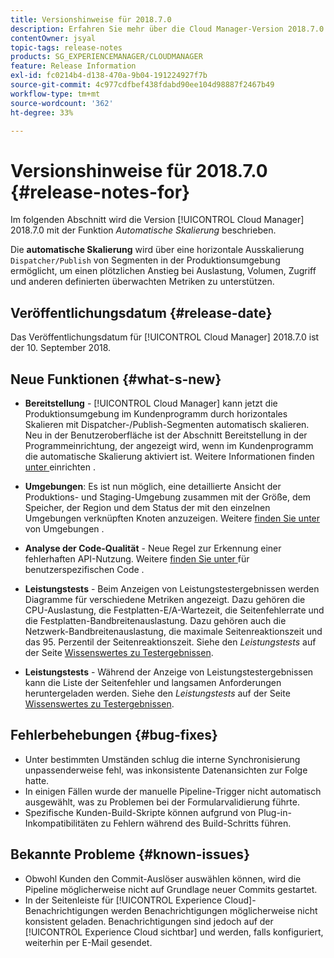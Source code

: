 ```yaml
---
title: Versionshinweise für 2018.7.0
description: Erfahren Sie mehr über die Cloud Manager-Version 2018.7.0.
contentOwner: jsyal
topic-tags: release-notes
products: SG_EXPERIENCEMANAGER/CLOUDMANAGER
feature: Release Information
exl-id: fc0214b4-d138-470a-9b04-191224927f7b
source-git-commit: 4c977cdfbef438fdabd90ee104d98887f2467b49
workflow-type: tm+mt
source-wordcount: '362'
ht-degree: 33%

---
```


# Versionshinweise für 2018.7.0 {#release-notes-for}

Im folgenden Abschnitt wird die Version [!UICONTROL Cloud Manager] 2018.7.0 mit der Funktion *Automatische Skalierung* beschrieben.

Die **automatische Skalierung** wird über eine horizontale Ausskalierung `Dispatcher/Publish` von Segmenten in der Produktionsumgebung ermöglicht, um einen plötzlichen Anstieg bei Auslastung, Volumen, Zugriff und anderen definierten überwachten Metriken zu unterstützen.

## Veröffentlichungsdatum {#release-date}

Das Veröffentlichungsdatum für [!UICONTROL Cloud Manager] 2018.7.0 ist der 10. September 2018.

## Neue Funktionen {#what-s-new}

* **Bereitstellung** - [!UICONTROL Cloud Manager] kann jetzt die Produktionsumgebung im Kundenprogramm durch horizontales Skalieren mit Dispatcher-/Publish-Segmenten automatisch skalieren. Neu in der Benutzeroberfläche ist der Abschnitt Bereitstellung in der Programmeinrichtung, der angezeigt wird, wenn im Kundenprogramm die automatische Skalierung aktiviert ist. Weitere Informationen finden [ unter ](/help/getting-started/program-setup.md) einrichten .

* **Umgebungen**: Es ist nun möglich, eine detaillierte Ansicht der Produktions- und Staging-Umgebung zusammen mit der Größe, dem Speicher, der Region und dem Status der mit den einzelnen Umgebungen verknüpften Knoten anzuzeigen. Weitere [ finden Sie unter ](/help/using/managing-environments.md) von Umgebungen .

* **Analyse der Code-Qualität** - Neue Regel zur Erkennung einer fehlerhaften API-Nutzung. Weitere [ finden Sie unter ](/help/using/custom-code-quality-rules.md) für benutzerspezifischen Code .

* **Leistungstests** - Beim Anzeigen von Leistungstestergebnissen werden Diagramme für verschiedene Metriken angezeigt. Dazu gehören die CPU-Auslastung, die Festplatten-E/A-Wartezeit, die Seitenfehlerrate und die Festplatten-Bandbreitenauslastung. Dazu gehören auch die Netzwerk-Bandbreitenauslastung, die maximale Seitenreaktionszeit und das 95. Perzentil der Seitenreaktionszeit. Siehe den *Leistungstests* auf der Seite [Wissenswertes zu Testergebnissen](/help/using/code-quality-testing.md).

* **Leistungstests** - Während der Anzeige von Leistungstestergebnissen kann die Liste der Seitenfehler und langsamen Anforderungen heruntergeladen werden. Siehe den *Leistungstests* auf der Seite [Wissenswertes zu Testergebnissen](/help/using/code-quality-testing.md).

## Fehlerbehebungen {#bug-fixes}

* Unter bestimmten Umständen schlug die interne Synchronisierung unpassenderweise fehl, was inkonsistente Datenansichten zur Folge hatte.
* In einigen Fällen wurde der manuelle Pipeline-Trigger nicht automatisch ausgewählt, was zu Problemen bei der Formularvalidierung führte.
* Spezifische Kunden-Build-Skripte können aufgrund von Plug-in-Inkompatibilitäten zu Fehlern während des Build-Schritts führen.

## Bekannte Probleme {#known-issues}

* Obwohl Kunden den Commit-Auslöser auswählen können, wird die Pipeline möglicherweise nicht auf Grundlage neuer Commits gestartet.
* In der Seitenleiste für [!UICONTROL Experience Cloud]-Benachrichtigungen werden Benachrichtigungen möglicherweise nicht konsistent geladen. Benachrichtigungen sind jedoch auf der [!UICONTROL Experience Cloud sichtbar] und werden, falls konfiguriert, weiterhin per E-Mail gesendet.
